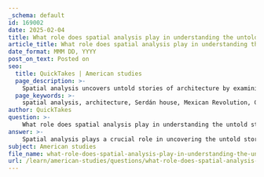 ```yaml
---
_schema: default
id: 169002
date: 2025-02-04
title: What role does spatial analysis play in understanding the untold stories of architecture?
article_title: What role does spatial analysis play in understanding the untold stories of architecture?
date_format: MMM DD, YYYY
post_on_text: Posted on
seo:
  title: QuickTakes | American studies
  page_description: >-
    Spatial analysis uncovers untold stories of architecture by examining the relationships between physical spaces and socio-historical contexts, enhancing the understanding of dynamics like power, resistance, and gender roles in architectural narratives.
  page_keywords: >-
    spatial analysis, architecture, Serdán house, Mexican Revolution, GIS, historical significance, gendered spaces, power dynamics, agency, spatial violence, colonialism, segregation, women's narratives, architectural history, inclusive understanding
author: QuickTakes
question: >-
    What role does spatial analysis play in understanding the untold stories of architecture?
answer: >-
    Spatial analysis plays a crucial role in uncovering the untold stories of architecture by examining how physical spaces are organized and how they relate to social, economic, and environmental factors. This method utilizes various tools, including geographic information systems (GIS), to analyze spatial data, which can reveal insights into the historical and cultural significance of architectural designs.\n\nIn the context of the Serdán house during the Mexican Revolution, spatial analysis can illuminate how the layout of the building influenced the actions of its inhabitants, particularly in terms of gendered spaces and tactical decisions. For instance, the arrangement of rooms and public areas may have facilitated or restricted the activities of women like Carmen Serdán, who played a pivotal role in revolutionary efforts. By analyzing these spatial configurations, researchers can better understand the dynamics of power, resistance, and agency within the architectural context.\n\nMoreover, spatial analysis can highlight issues of spatial violence, where the design of urban environments perpetuates harm and inequality. This understanding is essential for addressing the legacies of colonialism and segregation in architecture, as it allows for a critical examination of how certain spaces have been constructed to isolate or marginalize communities.\n\nAdditionally, the reframing of architectural history to include women's narratives and contributions can be significantly enhanced through spatial analysis. By recognizing how women have inhabited and appropriated architectural spaces, scholars can challenge traditional historical narratives that often overlook their roles in revolutionary movements and other significant events.\n\nIn summary, spatial analysis serves as a powerful tool for revealing the complex relationships between architecture and the socio-historical contexts in which it exists, thereby uncovering untold stories and advocating for a more inclusive understanding of architectural history.
subject: American studies
file_name: what-role-does-spatial-analysis-play-in-understanding-the-untold-stories-of-architecture.md
url: /learn/american-studies/questions/what-role-does-spatial-analysis-play-in-understanding-the-untold-stories-of-architecture
---
```


&nbsp;